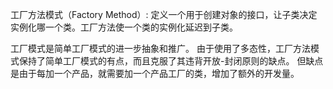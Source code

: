 工厂方法模式（Factory Method）:
定义一个用于创建对象的接口，让子类决定实例化哪一个类。工厂方法使一个类的实例化延迟到子类。

工厂模式是简单工厂模式的进一步抽象和推广。
由于使用了多态性，工厂方法模式保持了简单工厂模式的有点，而且克服了其违背开放-封闭原则的缺点。
但缺点是由于每加一个产品，就需要加一个产品工厂的类，增加了额外的开发量。
